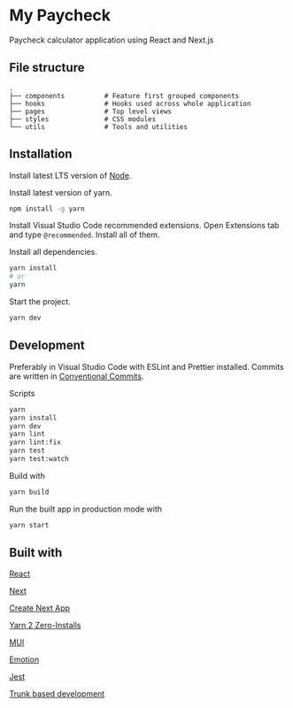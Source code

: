 # My Paycheck

Paycheck calculator application using React and Next.js

## File structure

```text
.
├── components          # Feature first grouped components
├── hooks               # Hooks used across whole application
├── pages               # Top level views
├── styles              # CSS modules
└── utils               # Tools and utilities
```

## Installation

Install latest LTS version of [Node](https://nodejs.org/en/).

Install latest version of yarn.

```bash
npm install -g yarn
```

Install Visual Studio Code recommended extensions. Open Extensions tab and type `@recommended`. Install all of them.

Install all dependencies.

```bash
yarn install
# or
yarn
```

Start the project.

```bash
yarn dev
```

## Development

Preferably in Visual Studio Code with ESLint and Prettier installed. Commits are written in [Conventional Commits](https://www.conventionalcommits.org/).

Scripts

```bash
yarn
yarn install
yarn dev
yarn lint
yarn lint:fix
yarn test
yarn test:watch
```

Build with

```bash
yarn build
```

Run the built app in production mode with

```bash
yarn start
```

## Built with

[React](https://reactjs.org/)

[Next](https://nextjs.org/)

[Create Next App](https://nextjs.org/docs/api-reference/create-next-app)

[Yarn 2 Zero-Installs](https://yarnpkg.com/features/zero-installs)

[MUI](https://mui.com/)

[Emotion](https://emotion.sh/docs/introduction)

[Jest](https://jestjs.io/)

[Trunk based development](https://trunkbaseddevelopment.com/)
